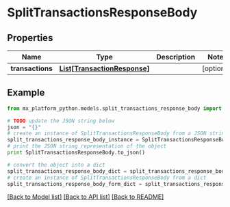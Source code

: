 # SplitTransactionsResponseBody


## Properties
Name | Type | Description | Notes
------------ | ------------- | ------------- | -------------
**transactions** | [**List[TransactionResponse]**](TransactionResponse.md) |  | [optional] 

## Example

```python
from mx_platform_python.models.split_transactions_response_body import SplitTransactionsResponseBody

# TODO update the JSON string below
json = "{}"
# create an instance of SplitTransactionsResponseBody from a JSON string
split_transactions_response_body_instance = SplitTransactionsResponseBody.from_json(json)
# print the JSON string representation of the object
print SplitTransactionsResponseBody.to_json()

# convert the object into a dict
split_transactions_response_body_dict = split_transactions_response_body_instance.to_dict()
# create an instance of SplitTransactionsResponseBody from a dict
split_transactions_response_body_form_dict = split_transactions_response_body.from_dict(split_transactions_response_body_dict)
```
[[Back to Model list]](../README.md#documentation-for-models) [[Back to API list]](../README.md#documentation-for-api-endpoints) [[Back to README]](../README.md)


